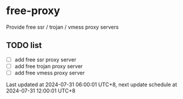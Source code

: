 
# free-proxy
Provide free ssr / trojan / vmess proxy servers


## TODO list
- [ ] add free ssr proxy server
- [ ] add free trojan proxy server
- [ ] add free vmess proxy server

Last updated at 2024-07-31 06:00:01 UTC+8, next update schedule at 2024-07-31 12:00:01 UTC+8

